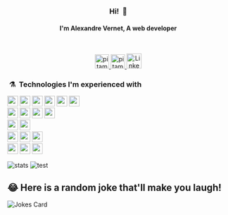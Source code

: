 <!--
**Alexandre-Vernet/Alexandre-Vernet** is a ✨ _special_ ✨ repository because its `README.md` (this file) appears on your GitHub profile.

Here are some ideas to get you started:

- 🔭 I’m currently working on ...
- 🌱 I’m currently learning ...
- 👯 I’m looking to collaborate on ...
- 🤔 I’m looking for help with ...
- 💬 Ask me about ...
- 📫 How to reach me: ...
- 😄 Pronouns: ...
- ⚡ Fun fact: ...
-->

<h3 align="center">Hi! &nbsp;👋</h3>
<h4 align="center">I'm Alexandre Vernet, A web developer</h4>
<br/>

<p align="center">
<a href="#">
  <img alt="pitamer's website" height="32" src="https://img.icons8.com/fluent/96/000000/domain.png" />
</a>
<a href="#">
  <img alt="pitamer's blog" height="32" src="https://img.icons8.com/fluent/96/000000/copybook.png" />
</a>
<a href="https://www.linkedin.com/in/alexandre-vernet-60b6831a3/">
  <img alt="LinkedIn" height="34" src="https://img.icons8.com/color/50/000000/linkedin.png" />
</a>
</p>


### &nbsp;⚗️&nbsp; Technologies I'm experienced with

<p>

<!-- Bases -->
<img src="https://img.shields.io/badge/HTML-red.svg?&style=for-the-badge&logo=html5&logoColor=white" height="24"/>
<img src="https://img.shields.io/badge/css-0397e0.svg?&style=for-the-badge&logo=css3&logoColor=white" height="24"/>
<img src="https://img.shields.io/badge/SASS-cf649a.svg?&style=for-the-badge&logo=sass&logoColor=white" height="24"/>
<img src="https://img.shields.io/badge/PHP-777BB4?style=for-the-badge&logo=php&logoColor=white" height="24"/>
<img src="https://img.shields.io/badge/javascript-F7DF1E.svg?&style=for-the-badge&logo=javascript&logoColor=white" height="24"/>
<img src="https://img.shields.io/badge/TypeScript-007ACC?style=for-the-badge&logo=typescript&logoColor=white" height="24"/>
<br />
  
<!-- C -->
<img src="https://img.shields.io/badge/C-00599C?style=for-the-badge&logo=c&logoColor=white" height="24"/>
<img src="https://img.shields.io/badge/C%2B%2B-00599C?style=for-the-badge&logo=c%2B%2B&logoColor=white" height="24"/>
<img src="https://img.shields.io/badge/C%23-239120?style=for-the-badge&logo=c-sharp&logoColor=white" height="24"/>
<img src="https://img.shields.io/badge/Java-ED8B00?style=for-the-badge&logo=java&logoColor=white" height="24"/>
<br />
  
<!-- Databases -->
<img src="https://img.shields.io/badge/MySQL-00000F?style=for-the-badge&logo=mysql&logoColor=white" height="24"/>
<img src="https://img.shields.io/badge/PostgreSQL-316192?style=for-the-badge&logo=postgresql&logoColor=white" height="24"/>
<br />

<!-- Frameworks -->
<img src="https://img.shields.io/badge/Angular-DD0031?style=for-the-badge&logo=angular&logoColor=white" height="24"/>
<img src="https://img.shields.io/badge/Laravel-FF2D20?style=for-the-badge&logo=laravel&logoColor=white" height="24"/>
<img src="https://img.shields.io/badge/Express-388888.svg?&style=for-the-badge&logo=Express&logoColor=white" height="24"/>
<br />
  
<!-- Library -->
<img src="https://img.shields.io/badge/Bootstrap-563D7C?style=for-the-badge&logo=bootstrap&logoColor=white" height="24"/>
  
  

<img src="https://img.shields.io/badge/node.js-026e00.svg?&style=for-the-badge&logo=node.js&logoColor=white" height="24"/>
<img src="https://img.shields.io/badge/git-df5b3d.svg?&style=for-the-badge&logo=git&logoColor=white" height="24"/>
</p>

![stats](https://github-readme-stats.vercel.app/api/top-langs/?username=Alexandre-Vernet&theme=github_dark&layout=compact)
![test](https://github-readme-stats.vercel.app/api?username=Alexandre-Vernet&theme=blue-green)


## 😂 Here is a random joke that'll make you laugh!
![Jokes Card](https://readme-jokes.vercel.app/api)
